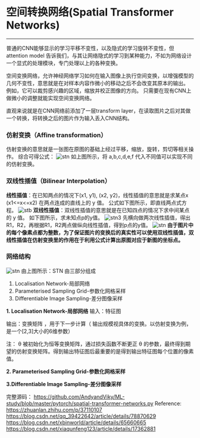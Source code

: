 # 空间转换网络(Spatial Transformer Networks)
---
普通的CNN能够显示的学习平移不变性，以及隐式的学习旋转不变性，但attention model 告诉我们，与其让网络隐式的学习到某种能力，不如为网络设计一个显式的处理模块，专门处理以上的各种变换。

空间变换网络，允许神经网络学习如何在输入图像上执行空间变换，以增强模型的几何不变性，意思就是在对样本内容作微小的移动之后不会改变其原本的输出。
例如，它可以裁剪感兴趣的区域，缩放并校正图像的方向。
只需要在现有CNN上做微小的调整就能实现空间变换网络。

直观来说就是在CNN网络前添加了一层transform layer，在读取图片之后对其做一个转换，将转换之后的图片作为输入丢入CNN结构。

### 仿射变换（Affine transformation）
仿射变换的意思就是一张图在原图的基础上经过平移，缩放，旋转，剪切等相关操作。
综合可得公式：
![stn](https://img-blog.csdnimg.cn/20190527215542872.png)
如上图所示，将 a,b,c,d,e,f 代入不同值可以实现不同的仿射变换。
### 双线性插值（Bilinear Interpolation）
__线性插值__：在已知两点的情况下(x1, y1), (x2, y2)，线性插值的意思就是求某点x  (x1<=x<=x2) 在两点连成的直线上的 y 值。
公式如下图所示，即直线两点式方程。
![stb](https://img-blog.csdnimg.cn/20190527215355611.png)
__双线性插值__：双线性插值的意思就是在已知四点的情况下求中间某点的 y 值。
如下图所示，求未知点p的y值。
![stn3](https://img-blog.csdnimg.cn/20190527213721385.png)
先横向做两次线性插值，得出R1，R2，再根据R1，R2两点做纵向线性插值，得到p点的y值。
![stn](https://img-blog.csdnimg.cn/2019052721524937.png?x-oss-process=image/watermark,type_ZmFuZ3poZW5naGVpdGk,shadow_10,text_aHR0cHM6Ly9ibG9nLmNzZG4ubmV0L0FuZHlWaWt5,size_16,color_FFFFFF,t_70)
__由于图片中的每个像素点都为整数，为了保证图片的变换后的真实性可以使用双线性插值，双线性插值在仿射变换里的作用在于利用公式计算出原图对应于新图的坐标点。__
### 网络结构
![stn](https://img-blog.csdnimg.cn/20190527220619148.png)
由上图所示：STN 由三部分组成
1. Localisation Network-局部网络
2. Parameterised Sampling Grid-参数化网格采样
3. Differentiable Image Sampling-差分图像采样

__1. Localisation Network-局部网络__
输入：特征图

输出：变换矩阵 ，用于下一步计算（ 输出规模视具体的变换。以仿射变换为例， 是一个[2,3]大小的6维参数）

注： θ 被初始化为恒等变换矩阵，通过损失函数不断更正 θ 的参数，最终得到期望的仿射变换矩阵。得到输出特征图后最重要的是得到输出特征图每个位置的像素值。

__2. Parameterised Sampling Grid-参数化网格采样__

__3.Differentiable Image Sampling-差分图像采样__

完整源码：
https://github.com/AndyandViky/ML-study/blob/master/pytorch/spatial-transformer-networks.py
Reference:
https://zhuanlan.zhihu.com/p/37110107
https://blog.csdn.net/qq_39422642/article/details/78870629
https://blog.csdn.net/xbinworld/article/details/65660665
https://blog.csdn.net/xiaqunfeng123/article/details/17362881